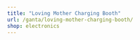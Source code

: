 ```yaml
---
title: "Loving Mother Charging Booth"
url: /ganta/loving-mother-charging-booth/
shop: electronics
---
```


